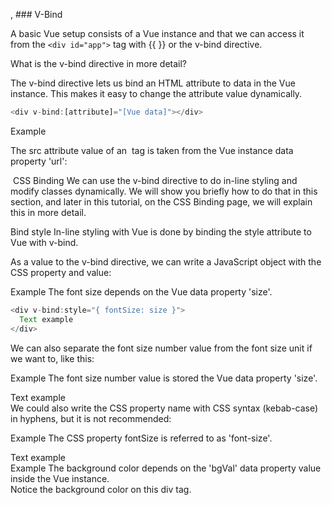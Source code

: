, ### V-Bind


A basic Vue setup consists of a Vue instance and that we can access it from the ```<div id="app">``` tag with {{ }} or the v-bind directive.

What is the v-bind directive in more detail? 

The v-bind directive lets us bind an HTML attribute to data in the Vue instance. This makes it easy to change the attribute value dynamically.

```js
<div v-bind:[attribute]="[Vue data]"></div>
```
Example

The src attribute value of an <img> tag is taken from the Vue instance data property 'url':

<img v-bind:src="url">
CSS Binding
We can use the v-bind directive to do in-line styling and modify classes dynamically. We will show you briefly how to do that in this section, and later in this tutorial, on the CSS Binding page, we will explain this in more detail.

Bind style
In-line styling with Vue is done by binding the style attribute to Vue with v-bind.

As a value to the v-bind directive, we can write a JavaScript object with the CSS property and value:

Example
The font size depends on the Vue data property 'size'.

```js
<div v-bind:style="{ fontSize: size }">
  Text example
</div>
```

We can also separate the font size number value from the font size unit if we want to, like this:

Example
The font size number value is stored the Vue data property 'size'.

<div v-bind:style="{ fontSize: size + 'px' }">
  Text example
</div>
We could also write the CSS property name with CSS syntax (kebab-case) in hyphens, but it is not recommended:

Example
The CSS property fontSize is referred to as 'font-size'.

<div v-bind:style="{ 'font-size': size + 'px' }">
  Text example
</div>
Example
The background color depends on the 'bgVal' data property value inside the Vue instance.

<div v-bind:style="{ backgroundColor: 'hsl('+bgVal+',80%,80%)' }">
  Notice the background color on this div tag.
</div>

